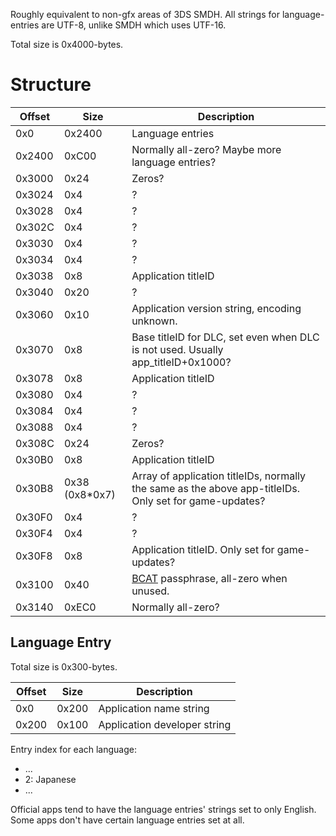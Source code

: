 Roughly equivalent to non-gfx areas of 3DS SMDH. All strings for
language-entries are UTF-8, unlike SMDH which uses UTF-16.

Total size is
0x4000-bytes.

# Structure

| Offset | Size            | Description                                                                                            |
| ------ | --------------- | ------------------------------------------------------------------------------------------------------ |
| 0x0    | 0x2400          | Language entries                                                                                       |
| 0x2400 | 0xC00           | Normally all-zero? Maybe more language entries?                                                        |
| 0x3000 | 0x24            | Zeros?                                                                                                 |
| 0x3024 | 0x4             | ?                                                                                                      |
| 0x3028 | 0x4             | ?                                                                                                      |
| 0x302C | 0x4             | ?                                                                                                      |
| 0x3030 | 0x4             | ?                                                                                                      |
| 0x3034 | 0x4             | ?                                                                                                      |
| 0x3038 | 0x8             | Application titleID                                                                                    |
| 0x3040 | 0x20            | ?                                                                                                      |
| 0x3060 | 0x10            | Application version string, encoding unknown.                                                          |
| 0x3070 | 0x8             | Base titleID for DLC, set even when DLC is not used. Usually app\_titleID+0x1000?                      |
| 0x3078 | 0x8             | Application titleID                                                                                    |
| 0x3080 | 0x4             | ?                                                                                                      |
| 0x3084 | 0x4             | ?                                                                                                      |
| 0x3088 | 0x4             | ?                                                                                                      |
| 0x308C | 0x24            | Zeros?                                                                                                 |
| 0x30B0 | 0x8             | Application titleID                                                                                    |
| 0x30B8 | 0x38 (0x8\*0x7) | Array of application titleIDs, normally the same as the above app-titleIDs. Only set for game-updates? |
| 0x30F0 | 0x4             | ?                                                                                                      |
| 0x30F4 | 0x4             | ?                                                                                                      |
| 0x30F8 | 0x8             | Application titleID. Only set for game-updates?                                                        |
| 0x3100 | 0x40            | [BCAT](BCAT%20Content%20Container.md "wikilink") passphrase, all-zero when unused.                     |
| 0x3140 | 0xEC0           | Normally all-zero?                                                                                     |

## Language Entry

Total size is 0x300-bytes.

| Offset | Size  | Description                  |
| ------ | ----- | ---------------------------- |
| 0x0    | 0x200 | Application name string      |
| 0x200  | 0x100 | Application developer string |

Entry index for each language:

  - ...
  - 2: Japanese
  - ...

Official apps tend to have the language entries' strings set to only
English. Some apps don't have certain language entries set at all.
